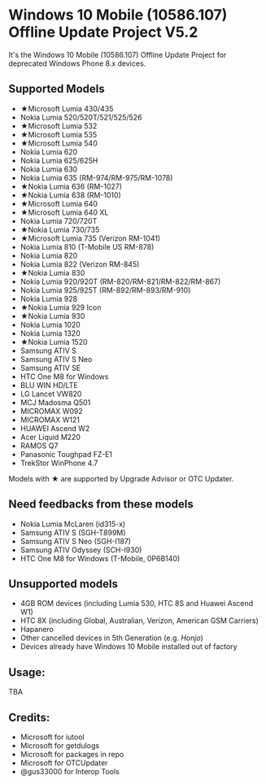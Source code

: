 # Windows 10 Mobile (10586.107) Offline Update Project V5.2

It's the Windows 10 Mobile (10586.107) Offline Update Project for deprecated Windows Phone 8.x devices.

## Supported Models

- ★Microsoft Lumia 430/435
- Nokia Lumia 520/520T/521/525/526
- ★Microsoft Lumia 532
- ★Microsoft Lumia 535
- ★Microsoft Lumia 540
- Nokia Lumia 620
- Nokia Lumia 625/625H
- Nokia Lumia 630
- Nokia Lumia 635 (RM-974/RM-975/RM-1078)
- ★Nokia Lumia 636 (RM-1027)
- ★Nokia Lumia 638 (RM-1010)
- ★Microsoft Lumia 640
- ★Microsoft Lumia 640 XL
- Nokia Lumia 720/720T
- ★Nokia Lumia 730/735
- ★Microsoft Lumia 735 (Verizon RM-1041)
- Nokia Lumia 810 (T-Mobile US RM-878)
- Nokia Lumia 820
- Nokia Lumia 822 (Verizon RM-845)
- ★Nokia Lumia 830
- Nokia Lumia 920/920T (RM-820/RM-821/RM-822/RM-867)
- Nokia Lumia 925/925T (RM-892/RM-893/RM-910)
- Nokia Lumia 928
- ★Nokia Lumia 929 Icon
- ★Nokia Lumia 930
- Nokia Lumia 1020
- Nokia Lumia 1320
- ★Nokia Lumia 1520
- Samsung ATIV S
- Samsung ATIV S Neo
- Samsung ATIV SE
- HTC One M8 for Windows
- BLU WIN HD/LTE
- LG Lancet VW820
- MCJ Madosma Q501
- MICROMAX W092
- MICROMAX W121
- HUAWEI Ascend W2
- Acer Liquid M220
- RAMOS Q7
- Panasonic Toughpad FZ-E1
- TrekStor WinPhone 4.7

Models with ★ are supported by Upgrade Advisor or OTC Updater.

## Need feedbacks from these models

- Nokia Lumia McLaren (id315-x)
- Samsung ATIV S (SGH-T899M)
- Samsung ATIV S Neo (SGH-I187)
- Samsung ATIV Odyssey (SCH-I930)
- HTC One M8 for Windows (T-Mobile, 0P6B140)

## Unsupported models

- 4GB ROM devices (including Lumia 530, HTC 8S and Huawei Ascend W1)
- HTC 8X (including Global, Australian, Verizon, American GSM Carriers)
- Hapanero
- Other cancelled devices in 5th Generation (e.g. *Honjo*)
- Devices already have Windows 10 Mobile installed out of factory

## Usage:

TBA

## Credits:

- Microsoft for iutool
- Microsoft for getdulogs
- Microsoft for packages in repo
- Microsoft for OTCUpdater
- @gus33000 for Interop Tools
